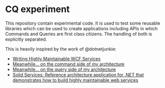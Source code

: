 # CQ experiment

This repository contain experimental code. It is used to test some reusable libraries which can be used to create applications including APIs in which Commands and Queries are first class citizens. The handling of both is explicitly separated.

This is heavily inspired by the work of @dotnetjunkie:

  - [Writing Highly Maintainable WCF Services](https://www.cuttingedge.it/blogs/steven/pivot/entry.php?id=95)
  - [Meanwhile... on the command side of my architecture](https://www.cuttingedge.it/blogs/steven/pivot/entry.php?id=91)
  - [Meanwhile... on the query side of my architecture](https://www.cuttingedge.it/blogs/steven/pivot/entry.php?id=92)
  - [Solid Services: Reference architecture application for .NET that demonstrates how to build highly maintainable web services](https://github.com/dotnetjunkie/solidservices)
  
